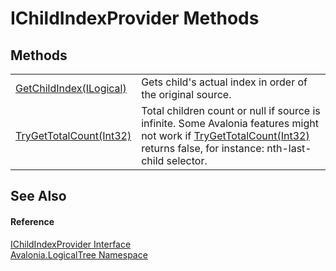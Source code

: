 # IChildIndexProvider Methods




## Methods
<table>
<tr>
<td><a href="M_Avalonia_LogicalTree_IChildIndexProvider_GetChildIndex">GetChildIndex(ILogical)</a></td>
<td>Gets child's actual index in order of the original source.</td>
</tr>
<tr>
<td><a href="M_Avalonia_LogicalTree_IChildIndexProvider_TryGetTotalCount">TryGetTotalCount(Int32)</a></td>
<td>Total children count or null if source is infinite. Some Avalonia features might not work if <a href="M_Avalonia_LogicalTree_IChildIndexProvider_TryGetTotalCount">TryGetTotalCount(Int32)</a> returns false, for instance: nth-last-child selector.</td>
</tr>
</table>

## See Also


#### Reference
<a href="T_Avalonia_LogicalTree_IChildIndexProvider">IChildIndexProvider Interface</a>  
<a href="N_Avalonia_LogicalTree">Avalonia.LogicalTree Namespace</a>  
